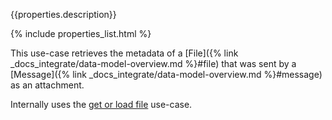 {{properties.description}}

{% include properties_list.html %}

This use-case retrieves the metadata of a [File]({% link _docs_integrate/data-model-overview.md %}#file) that was sent by a [Message]({% link _docs_integrate/data-model-overview.md %}#message)
as an attachment.

Internally uses the [get or load file](/use-case-transport-get-or-load-file) use-case.
